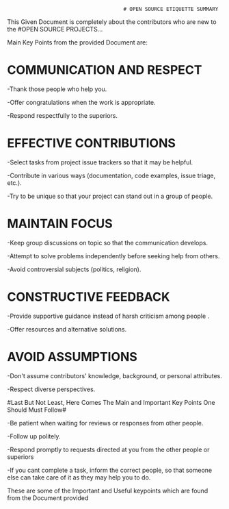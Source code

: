                                           # OPEN SOURCE ETIQUETTE SUMMARY

This Given Document is completely about the contributors who are new to the #OPEN SOURCE PROJECTS...

Main Key Points from the provided Document are:

#  COMMUNICATION AND RESPECT
-Thank those people who help you.

-Offer congratulations when the work is appropriate.

-Respond respectfully to the superiors.

# EFFECTIVE CONTRIBUTIONS
-Select tasks from project issue trackers so that it may be helpful.

-Contribute in various ways (documentation, code examples, issue triage, etc.).

-Try to be unique so that your project can stand out in a group of people.

# MAINTAIN FOCUS
-Keep group discussions on topic so that the communication develops.

-Attempt to solve problems independently before seeking help from others.

-Avoid controversial subjects (politics, religion).

# CONSTRUCTIVE FEEDBACK
-Provide supportive guidance instead of harsh criticism among people .

-Offer resources and alternative solutions.

# AVOID ASSUMPTIONS
-Don't assume contributors' knowledge, background, or personal attributes.

-Respect diverse perspectives.

#Last But Not Least, Here Comes The Main and Important Key Points One Should Must Follow#

-Be patient when waiting for reviews or responses from other people.

-Follow up politely.

-Respond promptly to requests directed at you from the other people or superiors

-If you cant complete a task, inform the correct people, so that someone else can take care of it as they may help you to do.

These are some of the Important and Useful keypoints which are found from the Document provided



